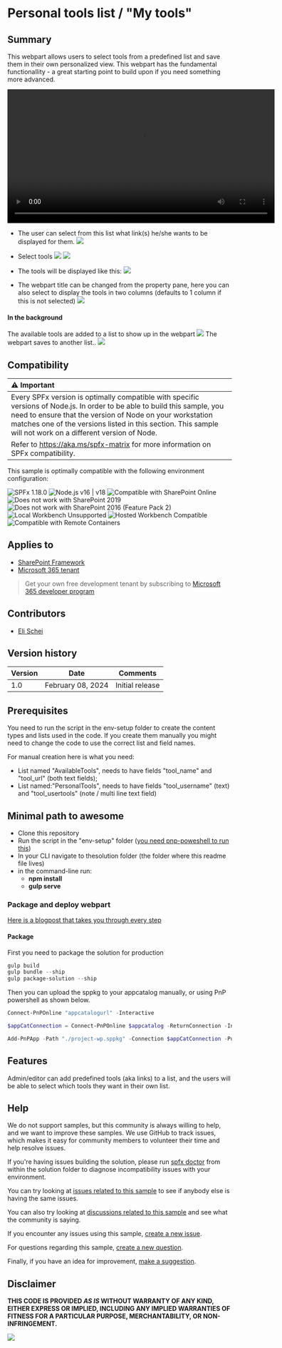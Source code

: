 # Personal tools list / "My tools"


## Summary
This webpart allows users to select tools from a predefined list and save them in their own personalized view.
This webpart has the fundamental functionallity - a great starting point to build upon if you need something more advanced.

<video width="600" height="" controls>
  <source src="./assets/video-demo1.mp4" type="video/mp4">
</video>

* The user can select from this list what link(s) he/she wants to be displayed for them.
![](./assets/mytoold.png)

* Select tools
![](./assets/selecttools.png)
![](./assets/savetools.png)

* The tools will be displayed like this:
![](./assets/savedtools.png)

* The webpart title can be changed from the property pane, here you can also select to display the tools in two columns (defaults to 1 column if this is not selected)
![](./assets/settings.png)

#### In the background
The available tools are added to a list to show up in the webpart
![](./assets/availableTools.png)
The webpart saves to another list..
![](./assets/mytoolslist.png)



## Compatibility

| :warning: Important          |
|:---------------------------|
| Every SPFx version is optimally compatible with specific versions of Node.js. In order to be able to build this sample, you need to ensure that the version of Node on your workstation matches one of the versions listed in this section. This sample will not work on a different version of Node.|
|Refer to <https://aka.ms/spfx-matrix> for more information on SPFx compatibility.   |

This sample is optimally compatible with the following environment configuration:

![SPFx 1.18.0](https://img.shields.io/badge/SPFx-1.18.0-green.svg)
![Node.js v16 | v18](https://img.shields.io/badge/Node.js-v16%20%7C%20v18-green.svg)
![Compatible with SharePoint Online](https://img.shields.io/badge/SharePoint%20Online-Compatible-green.svg)
![Does not work with SharePoint 2019](https://img.shields.io/badge/SharePoint%20Server%202019-Incompatible-red.svg "SharePoint Server 2019 requires SPFx 1.4.1 or lower")
![Does not work with SharePoint 2016 (Feature Pack 2)](https://img.shields.io/badge/SharePoint%20Server%202016%20(Feature%20Pack%202)-Incompatible-red.svg "SharePoint Server 2016 Feature Pack 2 requires SPFx 1.1")
![Local Workbench Unsupported](https://img.shields.io/badge/Local%20Workbench-Unsupported-red.svg "Local workbench is no longer available as of SPFx 1.13 and above")
![Hosted Workbench Compatible](https://img.shields.io/badge/Hosted%20Workbench-Compatible-green.svg)
![Compatible with Remote Containers](https://img.shields.io/badge/Remote%20Containers-Compatible-green.svg)


## Applies to

* [SharePoint Framework](https://learn.microsoft.com/sharepoint/dev/spfx/sharepoint-framework-overview)
* [Microsoft 365 tenant](https://learn.microsoft.com/sharepoint/dev/spfx/set-up-your-development-environment)

> Get your own free development tenant by subscribing to [Microsoft 365 developer program](https://aka.ms/m365/devprogram)

## Contributors


* [Eli Schei](https://github.com/Eli-Schei/)

## Version history

Version|Date|Comments
-------|----|--------
| 1.0     | February 08, 2024 | Initial release |

## Prerequisites

You need to run the script in the env-setup folder to create the content types and lists used in the code. If you create them manually you might need to change the code to use the correct list and field names.

For manual creation here is what you need:
- List named "AvailableTools", needs to have fields "tool_name" and "tool_url" (both text fields);
- List named:"PersonalTools", needs to have fields "tool_username" (text) and "tool_usertools" (note / multi line text field)

## Minimal path to awesome
- Clone this repository
- Run the script in the "env-setup" folder ([you need pnp-poweshell to run this](https://pnp.github.io/powershell/))
- In your CLI navigate to thesolution folder (the folder where this readme file lives)
- in the command-line run:
  - **npm install**
  - **gulp serve**

### Package and deploy webpart
[Here is a blogpost that takes you through every step](https://elischei.com/deploy-your-spfx-solution-using-pnp-powershell/)
#### Package
First you need to package the solution for production
```powershell
gulp build
gulp bundle --ship
gulp package-solution --ship
```
Then you can upload the sppkg to your appcatalog manually, or using PnP powershell as shown below. 
```powershell
Connect-PnPOnline "appcatalogurl" -Interactive

$appCatConnection = Connect-PnPOnline $appcatalog -ReturnConnection -Interactive

Add-PnPApp -Path "./project-wp.sppkg" -Connection $appCatConnection -Publish -SkipFeatureDeployment -Overwrite
```

## Features

Admin/editor can add predefined tools (aka links) to a list, and the users will be able to select which tools they want in their own list.


<!--
Note that better pictures and documentation will increase the sample usage and the value you are providing for others. Thanks for your submissions in advance! You rock ❤.
-->

<!--
RESERVED FOR REPO MAINTAINERS

We'll add the video from the community call recording here

## Video

[![YouTube video title](./assets/video-thumbnail.jpg)](https://www.youtube.com/watch?v=XXXXX "YouTube video title")
-->

## Help

<!--
You can just search and replace this page with the following values:

Search for:
YOUR-SOLUTION-NAME

Replace with your sample folder name. E.g.: react-my-cool-sample

Search for:
@YOURGITHUBUSERNAME

Replace with your GitHub username, prefixed with an "@". If you have more than one author, use %20 to separate them, making sure to prefix everyone's username individually with an "@".

Example:
@hugoabernier

Or:
@hugoabernier%20@VesaJuvonen%20@PopWarner
-->

We do not support samples, but this community is always willing to help, and we want to improve these samples. We use GitHub to track issues, which makes it easy for  community members to volunteer their time and help resolve issues.

If you're having issues building the solution, please run [spfx doctor](https://pnp.github.io/cli-microsoft365/cmd/spfx/spfx-doctor/) from within the solution folder to diagnose incompatibility issues with your environment.

You can try looking at [issues related to this sample](https://github.com/pnp/sp-dev-fx-webparts/issues?q=label%3A%22sample%3A%20YOUR-SOLUTION-NAME%22) to see if anybody else is having the same issues.

You can also try looking at [discussions related to this sample](https://github.com/pnp/sp-dev-fx-webparts/discussions?discussions_q=YOUR-SOLUTION-NAME) and see what the community is saying.

If you encounter any issues using this sample, [create a new issue](https://github.com/pnp/sp-dev-fx-webparts/issues/new?assignees=&labels=Needs%3A+Triage+%3Amag%3A%2Ctype%3Abug-suspected%2Csample%3A%20YOUR-SOLUTION-NAME&template=bug-report.yml&sample=YOUR-SOLUTION-NAME&authors=@YOURGITHUBUSERNAME&title=YOUR-SOLUTION-NAME%20-%20).

For questions regarding this sample, [create a new question](https://github.com/pnp/sp-dev-fx-webparts/issues/new?assignees=&labels=Needs%3A+Triage+%3Amag%3A%2Ctype%3Aquestion%2Csample%3A%20YOUR-SOLUTION-NAME&template=question.yml&sample=YOUR-SOLUTION-NAME&authors=@YOURGITHUBUSERNAME&title=YOUR-SOLUTION-NAME%20-%20).

Finally, if you have an idea for improvement, [make a suggestion](https://github.com/pnp/sp-dev-fx-webparts/issues/new?assignees=&labels=Needs%3A+Triage+%3Amag%3A%2Ctype%3Aenhancement%2Csample%3A%20YOUR-SOLUTION-NAME&template=suggestion.yml&sample=YOUR-SOLUTION-NAME&authors=@YOURGITHUBUSERNAME&title=YOUR-SOLUTION-NAME%20-%20).

## Disclaimer

**THIS CODE IS PROVIDED *AS IS* WITHOUT WARRANTY OF ANY KIND, EITHER EXPRESS OR IMPLIED, INCLUDING ANY IMPLIED WARRANTIES OF FITNESS FOR A PARTICULAR PURPOSE, MERCHANTABILITY, OR NON-INFRINGEMENT.**

<img src="https://m365-visitor-stats.azurewebsites.net/sp-dev-fx-webparts/samples/react-personal-tools-list" />
